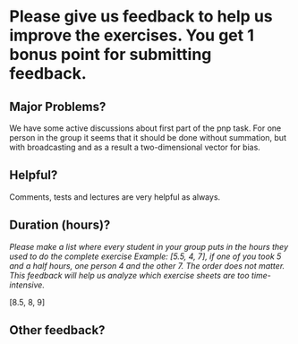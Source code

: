 # Please give us feedback to help us improve the exercises. You get 1 bonus point for submitting feedback.

## Major Problems?
We have some active discussions about first part of the pnp task. For one person in the group
it seems that it should be done without summation, but with broadcasting and as a result a 
two-dimensional vector for bias. 


## Helpful?
Comments, tests and lectures are very helpful as always.


## Duration (hours)?

_Please make a list where every student in your group puts in the hours they used to do the complete exercise_
_Example: [5.5, 4, 7], if one of you took 5 and a half hours, one person 4 and the other 7. The order does not matter._
_This feedback will help us analyze which exercise sheets are too time-intensive._

[8.5, 8, 9]

## Other feedback?



